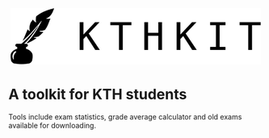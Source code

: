 <br><br>

<p align="center">
  <img width="496" height="112" src="./frontend/static/logo.png">
</p>

# A toolkit for KTH students

Tools include exam statistics, grade average calculator and old exams available for downloading.
